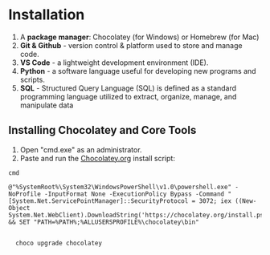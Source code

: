 # Installation

1. A **package manager**: Chocolatey (for Windows) or Homebrew (for Mac)
2. **Git & Github** - version control & platform used to store and manage code.
3. **VS Code** - a lightweight development environment (IDE).
4. **Python** - a software language useful for developing new programs and scripts.
5. **SQL** - Structured Query Language (SQL) is defined as a standard programming language utilized to extract, organize, manage, and manipulate data

## Installing Chocolatey and Core Tools

1. Open "cmd.exe" as an administrator.
2. Paste and run the [Chocolatey.org](https://chocolatey.org/docs/installation#install-with-cmdexe) install script:

```
cmd
```
```
@"%SystemRoot%\System32\WindowsPowerShell\v1.0\powershell.exe" -NoProfile -InputFormat None -ExecutionPolicy Bypass -Command " [System.Net.ServicePointManager]::SecurityProtocol = 3072; iex ((New-Object System.Net.WebClient).DownloadString('https://chocolatey.org/install.ps1'))" && SET "PATH=%PATH%;%ALLUSERSPROFILE%\chocolatey\bin"
    
```
    
```
  choco upgrade chocolatey
```




